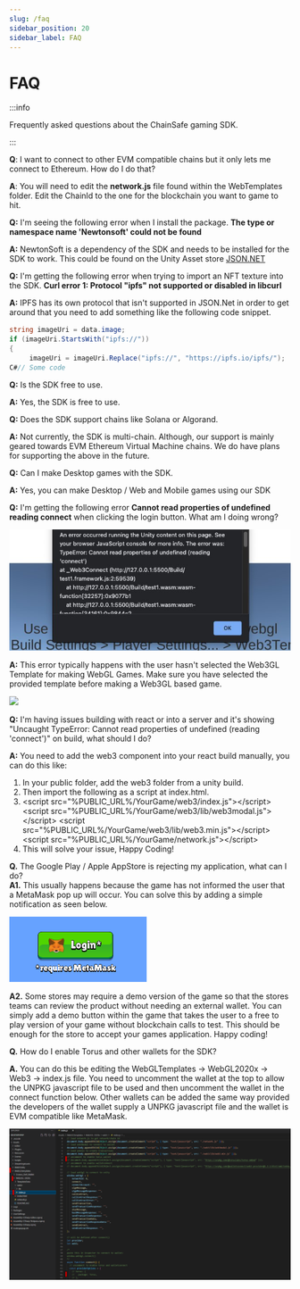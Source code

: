 ```yaml
---
slug: /faq
sidebar_position: 20
sidebar_label: FAQ
---
```



# FAQ

:::info

Frequently asked questions about the ChainSafe gaming SDK.

:::

**Q**: I want to connect to other EVM compatible chains but it only lets me connect to Ethereum. How do I do that?

**A**: You will need to edit the **network.js** file found within the WebTemplates folder. Edit the ChainId to the one for the blockchain you want to game to hit.

**Q:**  I'm seeing the following error when I install the package. **The type or namespace name 'Newtonsoft' could not be found**

**A:** NewtonSoft is a dependency of the SDK and needs to be installed for the SDK to work. This could be found on the Unity Asset store [JSON.NET](https://assetstore.unity.com/packages/tools/input-management/json-net-for-unity-11347)

**Q:** I'm getting the following error when trying to import an NFT texture into the SDK. **Curl error 1: Protocol "ipfs" not supported or disabled in libcurl**

**A:** IPFS has its own protocol that isn't supported in JSON.Net in order to get around that you need to add something like the following code snippet.

```csharp
string imageUri = data.image;
if (imageUri.StartsWith("ipfs://"))
{
     imageUri = imageUri.Replace("ipfs://", "https://ipfs.io/ipfs/");
C#// Some code
```

**Q:** Is the SDK free to use.&#x20;

**A:** Yes, the SDK is free to use.

**Q:** Does the SDK support chains like Solana or Algorand.

**A:** Not currently, the SDK is multi-chain. Although, our support is mainly geared towards EVM Ethereum Virtual Machine chains. We do have plans for supporting the above in the future.

**Q:** Can I make Desktop games with the SDK.

**A:** Yes, you can make Desktop / Web and Mobile games using our SDK

**Q:** I'm getting the following error **Cannot read properties of undefined reading connect** when clicking the login button. What am I doing wrong?

![](assets/image0.jpg)

**A:** This error typically happens with the user hasn't selected the Web3GL Template for making WebGL Games. Make sure you have selected the provided template before making a Web3GL based game.

![](assets/webgl\_template.png)

**Q:** I'm having issues building with react or into a server and it's showing "Uncaught TypeError: Cannot read properties of undefined (reading 'connect')" on build, what should I do?

**A:**  You need to add the web3 component into your react build manually, you can do this like:

1. &#x20;In your public folder, add the web3 folder from a unity build.
2. Then import the following as a script at index.html.
3. \<script src="%PUBLIC\_URL%/YourGame/web3/index.js">\</script> \<script src="%PUBLIC\_URL%/YourGame/web3/lib/web3modal.js">\</script> \<script src="%PUBLIC\_URL%/YourGame/web3/lib/web3.min.js">\</script> \<script src="%PUBLIC\_URL%/YourGame/network.js">\</script>
4. This will solve your issue, Happy Coding!

**Q.** The Google Play / Apple AppStore is rejecting my application, what can I do?\
**A1.** This usually happens because the game has not informed the user that a MetaMask pop up will occur. You can solve this by adding a simple notification as seen below.

![](assets/reqMetamask.png)

**A2.** Some stores may require a demo version of the game so that the stores teams can review the product without needing an external wallet. You can simply add a demo button within the game that takes the user to a free to play version of your game without blockchain calls to test. This should be enough for the store to accept your games application. Happy coding!

**Q.** How do I enable Torus and other wallets for the SDK?

**A.** You can do this be editing the WebGLTemplates -> WebGL2020x -> Web3 -> index.js file. You need to uncomment the wallet at the top to allow the UNPKG javascript file to be used and then uncomment the wallet in the connect function below. Other wallets can be added the same way provided the developers of the wallet supply a UNPKG javascript file and the wallet is EVM compatible like MetaMask.

![](assets/EnablingAlternateWallets.png)
